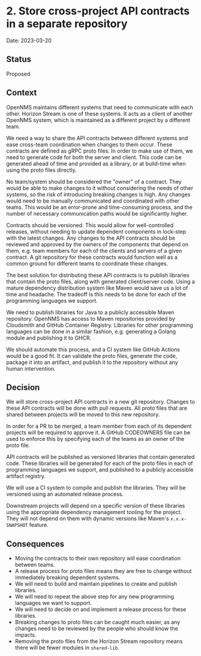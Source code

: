 # 2. Store cross-project API contracts in a separate repository

Date: 2023-03-20

## Status

Proposed

## Context

OpenNMS maintains different systems that need to communicate with each other. Horizon Stream is one of these systems. It acts as a client of another OpenNMS system, which is maintained as a different project by a different team.

We need a way to share the API contracts between different systems and ease cross-team coordination when changes to them occur. These contracts are defined as gRPC proto files. In order to make use of them, we need to generate code for both the server and client. This code can be generated ahead of time and provided as a library, or at build-time when using the proto files directly.

No team/system should be considered the "owner" of a contract. They would be able to make changes to it without considering the needs of other systems, so the risk of introducing breaking changes is high. Any changes would need to be manually communicated and coordinated with other teams. This would be an error-prone and time-consuming process, and the number of necessary communication paths would be significantly higher.

Contracts should be versioned. This would allow for well-controlled releases, without needing to update dependent components in lock-step with the latest changes. Any changes to the API contracts should be reviewed and approved by the owners of the components that depend on them, e.g. team members for each of the clients and servers of a given contract. A git repository for these contracts would function well as a common ground for different teams to coordinate these changes.

The best solution for distributing these API contracts is to publish libraries that contain the proto files, along with generated client/server code. Using a mature dependency distribution system like Maven would save us a lot of time and headache. The tradeoff is this needs to be done for each of the programming languages we support.

We need to publish libraries for Java to a publicly accessible Maven repository. OpenNMS has access to Maven repositories provided by Cloudsmith and GitHub Container Registry. Libraries for other programming languages can be done in a similar fashion, e.g. generating a Golang module and publishing it to GHCR.

We should automate this process, and a CI system like GitHub Actions would be a good fit. It can validate the proto files, generate the code, package it into an artifact, and publish it to the repository without any human intervention.

## Decision

We will store cross-project API contracts in a new git repository. Changes to these API contracts will be done with pull requests. All proto files that are shared between projects will be moved to this new repository.

In order for a PR to be merged, a team member from each of its dependent projects will be required to approve it. A GitHub CODEOWNERS file can be used to enforce this by specifying each of the teams as an owner of the proto file.

API contracts will be published as versioned libraries that contain generated code. These libraries will be generated for each of the proto files in each of programming languages we support, and published to a publicly accessible artifact registry.

We will use a CI system to compile and publish the libraries. They will be versioned using an automated release process.

Downstream projects will depend on a specific version of these libraries using the appropriate dependency management tooling for the project. They will not depend on them with dynamic versions like Maven's `x.x.x-SNAPSHOT` feature.

## Consequences

- Moving the contracts to their own repository will ease coordination between teams.
- A release process for proto files means they are free to change without immediately breaking dependent systems.
- We will need to build and maintain pipelines to create and publish libraries.
- We will need to repeat the above step for any new programming languages we want to support.
- We will need to decide on and implement a release process for these libraries.
- Breaking changes to proto files can be caught much easier, as any changes need to be reviewed by the people who should know the impacts.
- Removing the proto files from the Horizon Stream repository means there will be fewer modules in `shared-lib`.
